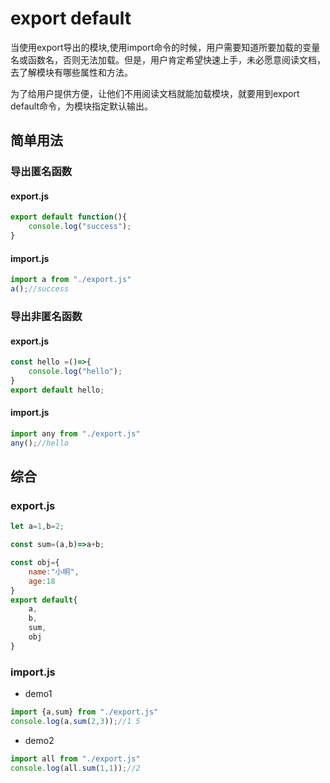 # export default

当使用export导出的模块,使用import命令的时候，用户需要知道所要加载的变量名或函数名，否则无法加载。但是，用户肯定希望快速上手，未必愿意阅读文档，去了解模块有哪些属性和方法。

为了给用户提供方便，让他们不用阅读文档就能加载模块，就要用到export default命令，为模块指定默认输出。

## 简单用法
### 导出匿名函数
#### export.js
```js
export default function(){
    console.log("success");
}
```
#### import.js
```js
import a from "./export.js"
a();//success
```
### 导出非匿名函数
#### export.js
```js
const hello =()=>{
    console.log("hello");
}
export default hello;
```
#### import.js
```js
import any from "./export.js"
any();//hello
```

## 综合
### export.js
```js
let a=1,b=2;

const sum=(a,b)=>a+b;

const obj={
    name:"小明",
    age:18
}
export default{
    a,
    b,
    sum,
    obj
}
```
### import.js
* demo1
```js
import {a,sum} from "./export.js"
console.log(a,sum(2,3));//1 5
```

* demo2
```js
import all from "./export.js"
console.log(all.sum(1,1));//2
```